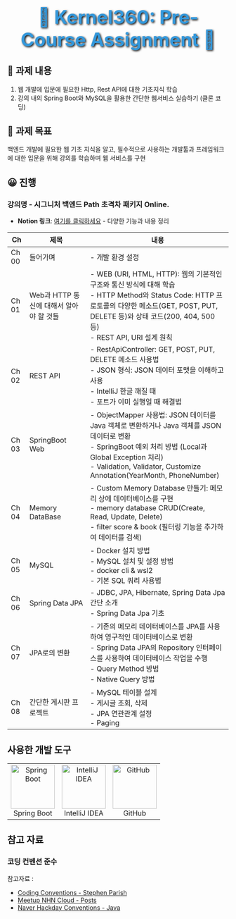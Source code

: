 <div align="center">
  <h1 style="font-size: 3em; color: #3498db; text-shadow: 2px 2px 4px #000000;">
    🌟 Kernel360: Pre-Course Assignment 🌟
  </h1>
</div>






## 📒 과제 내용

1. 웹 개발에 입문에 필요한 Http, Rest API에 대한 기초지식 학습
2. 강의 내의 Spring Boot와 MySQL을 활용한 간단한 웹서비스 실습하기 (클론 코딩)

## 💯 **과제 목표**

백엔드 개발에 필요한 웹 기초 지식을 알고, 필수적으로 사용하는 개발툴과 프레임워크에 대한 입문을 위해 강의를 학습하며 웹 서비스를 구현

## 😀 진행

### 강의명 - 시그니처 백엔드 Path 초격차 패키지 Online.

- **Notion 링크**: [여기를 클릭하세요](https://maddening-ferry-5e7.notion.site/18d0cbdeea0642c59383cba3cf4f4ed8?pvs=4) - 다양한 기능과 내용 정리
 
| Ch   | 제목                    | 내용                                                                                                                                                             |
|------|-----------------------|----------------------------------------------------------------------------------------------------------------------------------------------------------------|
| Ch 00| 들어가며                | - 개발 환경 설정                                                                                                                                                          |
| Ch 01| Web과 HTTP 통신에 대해서 알아야 할 것들 | - WEB (URI, HTML, HTTP): 웹의 기본적인 구조와 통신 방식에 대해 학습 <br> - HTTP Method와 Status Code: HTTP 프로토콜의 다양한 메소드(GET, POST, PUT, DELETE 등)와 상태 코드(200, 404, 500 등) <br> - REST API, URI 설계 원칙                                                                          |
| Ch 02| REST API                | - RestApiController: GET, POST, PUT, DELETE 메소드 사용법 <br> - JSON 형식: JSON 데이터 포맷을 이해하고 사용 <br> - IntelliJ 한글 깨질 때 <br> - 포트가 이미 실행일 때 해결법                                                  |
| Ch 03| SpringBoot Web         | - ObjectMapper 사용법: JSON 데이터를 Java 객체로 변환하거나 Java 객체를 JSON 데이터로 변환 <br> - SpringBoot 예외 처리 방법 (Local과 Global Exception 처리) <br> - Validation, Validator, Customize Annotation(YearMonth, PhoneNumber)               |
| Ch 04| Memory DataBase         | - Custom Memory Database 만들기: 메모리 상에 데이터베이스를 구현 <br> - memory database CRUD(Create, Read, Update, Delete) <br> - filter score & book (필터링 기능을 추가하여 데이터를 검색)                                                                                  |
| Ch 05| MySQL                   | - Docker 설치 방법 <br> - MySQL 설치 및 설정 방법 <br> - docker cli & wsl2 <br> - 기본 SQL 쿼리 사용법                                                                                  |
| Ch 06| Spring Data JPA         | - JDBC, JPA, Hibernate, Spring Data Jpa 간단 소개 <br> - Spring Data Jpa 기초                                                                                      |
| Ch 07| JPA로의 변환            | - 기존의 메모리 데이터베이스를 JPA를 사용하여 영구적인 데이터베이스로 변환 <br> - Spring Data JPA의 Repository 인터페이스를 사용하여 데이터베이스 작업을 수행 <br> - Query Method 방법 <br> - Native Query 방법                                                                        |
| Ch 08| 간단한 게시판 프로젝트  | - MySQL 테이블 설계 <br> - 게시글 조회, 삭제 <br> - JPA 연관관계 설정 <br> - Paging                                                                                |


## 사용한 개발 도구

<div align="center">
  <table>
    <tr>
      <td align="center">
        <img src="https://github.com/user-attachments/assets/89f92cdd-d9ae-4684-8df0-40f9741ee47b" alt="Spring Boot" width="100"><br>Spring Boot
      </td>
      <td align="center"><img src="https://resources.jetbrains.com/storage/products/company/brand/logos/IntelliJ_IDEA_icon.png" alt="IntelliJ IDEA" width="100"><br>IntelliJ IDEA</td>
      <td align="center"><img src="https://github.githubassets.com/images/modules/logos_page/GitHub-Mark.png" alt="GitHub" width="100"><br>GitHub</td>
    </tr>
  </table>
</div>

## 참고 자료

### 코딩 컨벤션 준수

참고자료 :
- [Coding Conventions - Stephen Parish](https://gist.github.com/stephenparish/9941e89d80e2bc58a153)
- [Meetup NHN Cloud - Posts](https://meetup.nhncloud.com/posts/106)
- [Naver Hackday Conventions - Java](https://naver.github.io/hackday-conventions-java/)
